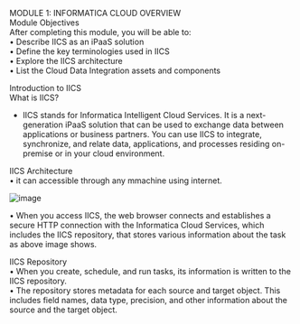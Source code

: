 MODULE 1: INFORMATICA CLOUD OVERVIEW  
Module Objectives  
After completing this module, you will be able to:  
• Describe IICS as an iPaaS solution  
• Define the key terminologies used in IICS  
• Explore the IICS architecture  
• List the Cloud Data Integration assets and components  

Introduction to IICS  
What is IICS?  
- IICS stands for Informatica Intelligent Cloud Services. It is a next-generation iPaaS solution that 
can be used to exchange data between applications or business partners. You can use IICS to 
integrate, synchronize, and relate data, applications, and processes residing on-premise or in your 
cloud environment.

IICS Architecture  
• it can accessible through any mmachine using internet.

![image](https://github.com/user-attachments/assets/c006d977-e7ba-4cf1-903b-399fa1470ee0)

• When you access IICS, the web browser connects and establishes a secure HTTP 
connection with the Informatica Cloud Services, which includes the IICS repository, that 
stores various information about the task as above image shows.

IICS Repository  
• When you create, schedule, and run tasks, its information is written to the IICS repository.  
• The repository stores metadata for each source and target object. This includes field names,
data type, precision, and other information about the source and the target object.


